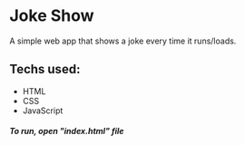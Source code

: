 # Joke Show
A simple web app that shows a joke every time it runs/loads.

## Techs used:
- HTML
- CSS
- JavaScript

##### To run, open "index.html" file
